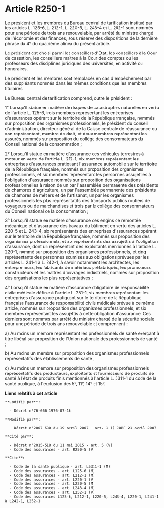 # Article R250-1

Le président et les membres du Bureau central de tarification institué par les articles L. 125-6, L. 212-1, L. 220-5, L.
243-4 et L. 252-1 sont nommés pour une période de trois ans renouvelable, par arrêté du ministre chargé de l'économie et des
finances, sous réserve des dispositions de la dernière phrase du 4° du quatrième alinéa du présent article.

Le président est choisi parmi les conseillers d'Etat, les conseillers à la Cour de cassation, les conseillers maîtres à la
Cour des comptes ou les professeurs des disciplines juridiques des universités, en activité ou honoraires.

Le président et les membres sont remplacés en cas d'empêchement par des suppléants nommés dans les mêmes conditions que les
membres titulaires.

Le Bureau central de tarification comprend, outre le président :

1° Lorsqu'il statue en matière de risques de catastrophes naturelles en vertu de l'article L. 125-6, trois membres
représentant les entreprises d'assurances opérant sur le territoire de la République française, nommés sur proposition des
organismes professionnels, le président du conseil d'administration, directeur général de la Caisse centrale de réassurance
ou son représentant, membre de droit, et deux membres représentant les assurés, nommés sur proposition du collège des
consommateurs du Conseil national de la consommation ;

2° Lorsqu'il statue en matière d'assurance des véhicules terrestres à moteur en vertu de l'article L. 212-1, six membres
représentant les entreprises d'assurances pratiquant l'assurance automobile sur le territoire de la République française,
nommés sur proposition des organismes professionnels, et six membres représentant les personnes assujetties à l'obligation
d'assurance nommés sur proposition des organisations professionnelles à raison de un par l'assemblée permanente des
présidents de chambres d'agriculture, un par l'assemblée permanente des présidents de chambres de métiers et de l'artisanat,
un par les organismes professionnels les plus représentatifs des transports publics routiers de voyageurs ou de marchandises
et trois par le collège des consommateurs du Conseil national de la consommation ;

3° Lorsqu'il statue en matière d'assurance des engins de remontée mécanique et d'assurance des travaux du bâtiment en vertu
des articles L. 220-5 et L. 243-4, six représentants des entreprises d'assurances opérant sur le territoire de la République
française, nommés sur proposition des organismes professionnels, et six représentants des assujettis à l'obligation
d'assurance, dont un représentant des exploitants mentionnés à l'article L. 220-1, nommé sur proposition des organismes
professionnels, et cinq représentants des personnes soumises aux obligations prévues par les articles L. 241-1 à L. 242-1, à
savoir notamment les architectes, les entrepreneurs, les fabricants de matériaux préfabriqués, les promoteurs constructeurs
et les maîtres d'ouvrages industriels, nommés sur proposition des organisations les plus représentatives ;

4° Lorsqu'il statue en matière d'assurance obligatoire de responsabilité civile médicale définie à l'article L. 251-1, six
membres représentant les entreprises d'assurance pratiquant sur le territoire de la République française l'assurance de
responsabilité civile médicale prévue à ce même article, nommés sur proposition des organismes professionnels, et six membres
représentant les assujettis à cette obligation d'assurance. Ces derniers sont nommés par arrêté du ministre chargé de la
sécurité sociale pour une période de trois ans renouvelable et comprennent :

a) Au moins un membre représentant les professionnels de santé exerçant à titre libéral sur proposition de l'Union nationale
des professionnels de santé ;

b) Au moins un membre sur proposition des organismes professionnels représentatifs des établissements de santé ;

c) Au moins un membre sur proposition des organismes professionnels représentatifs des producteurs, exploitants et
fournisseurs de produits de santé à l'état de produits finis mentionnés à l'article L. 5311-1 du code de la santé publique, à
l'exclusion des 5°, 11°, 14° et 15°.

**Liens relatifs à cet article**

	**Codifié par**:

	  - Décret n°76-666 1976-07-16

	**Modifié par**:

	  - Décret n°2007-580 du 19 avril 2007 - art. 1 () JORF 21 avril 2007

	**Cité par**:

	  - Décret n°2015-518 du 11 mai 2015 - art. 5 (V)
	  - Code des assurances - art. R250-5 (V)

	**Cite**:

	  - Code de la santé publique - art. L5311-1 (M)
	  - Code des assurances - art. L125-6 (M)
	  - Code des assurances - art. L212-1 (M)
	  - Code des assurances - art. L220-1 (V)
	  - Code des assurances - art. L220-5 (M)
	  - Code des assurances - art. L243-4 (M)
	  - Code des assurances - art. L252-1 (V)
	  - Code des assurances L125-6, L212-1, L220-5, L243-4, L220-1, L241-1 à L242-1, L252-1
